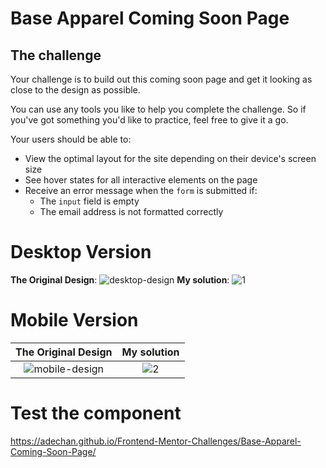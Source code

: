 # Base Apparel Coming Soon Page

## The challenge

Your challenge is to build out this coming soon page and get it looking as close to the design as possible.

You can use any tools you like to help you complete the challenge. So if you've got something you'd like to practice, feel free to give it a go.

Your users should be able to:

- View the optimal layout for the site depending on their device's screen size
- See hover states for all interactive elements on the page
- Receive an error message when the `form` is submitted if:
  - The `input` field is empty
  - The email address is not formatted correctly

# Desktop Version
**The Original Design**: 
![desktop-design](https://user-images.githubusercontent.com/29714385/91660267-04a84f80-eade-11ea-8dfa-727a7e15129e.jpg)
**My solution**: 
![1](https://user-images.githubusercontent.com/29714385/91660305-3ae5cf00-eade-11ea-85b7-877252b8e4f3.PNG)

# Mobile Version
**The Original Design** |**My solution**
:-------------------------:|:-------------------------:
![mobile-design](https://user-images.githubusercontent.com/29714385/91660275-0e31b780-eade-11ea-900c-bb9b2526344c.jpg)  |  ![2](https://user-images.githubusercontent.com/29714385/91660482-e5f68880-eade-11ea-9363-fcbf1aed377b.PNG)


# Test the component
https://adechan.github.io/Frontend-Mentor-Challenges/Base-Apparel-Coming-Soon-Page/
